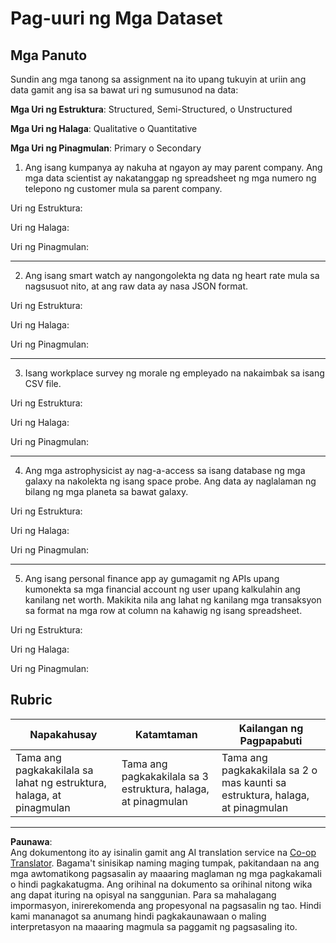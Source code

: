 <!--
CO_OP_TRANSLATOR_METADATA:
{
  "original_hash": "2e5cacb967c1e9dfd07809bfc441a0b4",
  "translation_date": "2025-08-28T02:46:24+00:00",
  "source_file": "1-Introduction/03-defining-data/assignment.md",
  "language_code": "tl"
}
-->
# Pag-uuri ng Mga Dataset

## Mga Panuto

Sundin ang mga tanong sa assignment na ito upang tukuyin at uriin ang data gamit ang isa sa bawat uri ng sumusunod na data:

**Mga Uri ng Estruktura**: Structured, Semi-Structured, o Unstructured

**Mga Uri ng Halaga**: Qualitative o Quantitative 

**Mga Uri ng Pinagmulan**: Primary o Secondary

1. Ang isang kumpanya ay nakuha at ngayon ay may parent company. Ang mga data scientist ay nakatanggap ng spreadsheet ng mga numero ng telepono ng customer mula sa parent company. 

Uri ng Estruktura:

Uri ng Halaga: 

Uri ng Pinagmulan: 

---

2. Ang isang smart watch ay nangongolekta ng data ng heart rate mula sa nagsusuot nito, at ang raw data ay nasa JSON format.

Uri ng Estruktura:

Uri ng Halaga: 

Uri ng Pinagmulan: 

---

3. Isang workplace survey ng morale ng empleyado na nakaimbak sa isang CSV file. 

Uri ng Estruktura:

Uri ng Halaga: 

Uri ng Pinagmulan: 

---

4. Ang mga astrophysicist ay nag-a-access sa isang database ng mga galaxy na nakolekta ng isang space probe. Ang data ay naglalaman ng bilang ng mga planeta sa bawat galaxy.

Uri ng Estruktura:

Uri ng Halaga: 

Uri ng Pinagmulan: 

---

5. Ang isang personal finance app ay gumagamit ng APIs upang kumonekta sa mga financial account ng user upang kalkulahin ang kanilang net worth. Makikita nila ang lahat ng kanilang mga transaksyon sa format na mga row at column na kahawig ng isang spreadsheet.

Uri ng Estruktura:

Uri ng Halaga: 

Uri ng Pinagmulan: 

## Rubric

Napakahusay | Katamtaman | Kailangan ng Pagpapabuti
--- | --- | -- |
Tama ang pagkakakilala sa lahat ng estruktura, halaga, at pinagmulan |Tama ang pagkakakilala sa 3 estruktura, halaga, at pinagmulan|Tama ang pagkakakilala sa 2 o mas kaunti sa estruktura, halaga, at pinagmulan|

---

**Paunawa**:  
Ang dokumentong ito ay isinalin gamit ang AI translation service na [Co-op Translator](https://github.com/Azure/co-op-translator). Bagama't sinisikap naming maging tumpak, pakitandaan na ang mga awtomatikong pagsasalin ay maaaring maglaman ng mga pagkakamali o hindi pagkakatugma. Ang orihinal na dokumento sa orihinal nitong wika ang dapat ituring na opisyal na sanggunian. Para sa mahalagang impormasyon, inirerekomenda ang propesyonal na pagsasalin ng tao. Hindi kami mananagot sa anumang hindi pagkakaunawaan o maling interpretasyon na maaaring magmula sa paggamit ng pagsasaling ito.